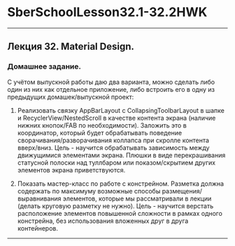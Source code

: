 # SberSchoolLesson32.1-32.2HWK
-----------------------------------------------------------------------------------------------------------------------------------------------------
## Лекция 32. Material Design.

### Домашнее задание.
С учётом выпускной работы даю два варианта, можно сделать либо один из них как отдельное
приложение, либо встроить его в одну из предыдущих домашек/выпускной проект:

1. Реализовать связку AppBarLayout с CollapsingToolbarLayout в шапке и RecyclerView/NestedScroll в
качестве контента экрана (наличие нижних кнопок/FAB по необходимости). Заложить это в
координатор, который будет обрабатывать поведение сворачивания/разворачивания коллапса при
скролле контента вверх/вниз. Цель - научится обрабатывать зависимость между движущимися
элементами экрана. Плюшки в виде перекрашивания статусной полоски над туллбаром или
показом/скрытием других элементов экрана приветствуются.

2. Показать мастер-класс по работе с констрейном. Разметка должна содержать по максимуму
возможные способы размещения/выравнивания элементов, которые мы рассматривали в лекции
(делать круговую разметку не нужно). Цель - научится верстать расположение элементов повышенной
сложности в рамках одного констрейна, без использования вложенных друг в друга контейнеров.
-----------------------------------------------------------------------------------------------------------------------------------------------------